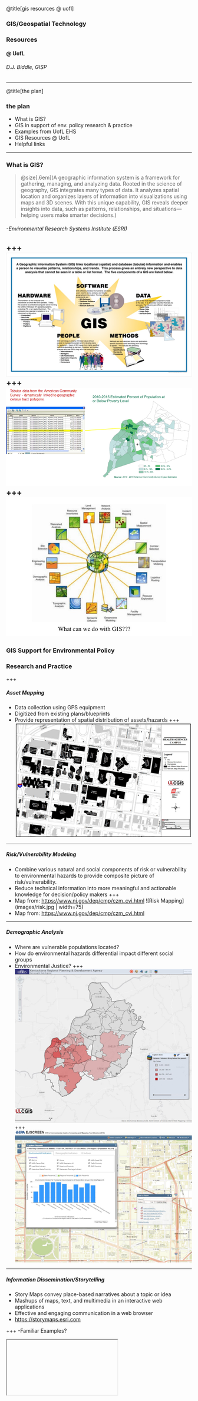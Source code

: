 @title[gis resources @ uofl]
### GIS/Geospatial Technology 
### Resources
#### @ UofL
###### D.J. Biddle, GISP
---
@title[the plan]
### the plan
- What is GIS?
- GIS in support of env. policy research & practice
- Examples from UofL EHS
- GIS Resources @ UofL
- Helpful links
---
### What is GIS? 
> @size[.6em](A geographic information system <GIS> is a framework for gathering, managing, and analyzing data. Rooted in the science of geography, GIS integrates many types of data. It analyzes spatial location and organizes layers of information into visualizations using maps and 3D scenes. ​With this unique capability, GIS reveals deeper insights into data, such as patterns, relationships, and situations—helping users make smarter decisions.) 
###### -Environmental Research Systems Institute (ESRI)
+++
![GIS Components](images/components.jpg)
+++
![GIS Database Link](images/link.png)
+++
![GIS Applications](images/gis-applications.jpg)
---
### GIS Support for Environmental Policy 
### Research and Practice
+++
##### Asset Mapping
- Data collection using GPS equipment
- Digitized from existing plans/blueprints
- Provide representation of spatial distribution of assets/hazards
+++
![Fire Map](images/firemap.JPG)
---
##### Risk/Vulnerability Modeling
- Combine various natural and social components of risk or vulnerability to environmental hazards to provide composite picture of risk/vulnerability.
- Reduce technical information into more meaningful and actionable knowledge for decision/policy makers
+++
- Map from: https://www.nj.gov/dep/cmp/czm_cvi.html 
![Risk Mapping](images/risk.jpg | width=75)
- Map from: https://www.nj.gov/dep/cmp/czm_cvi.html 
---
##### Demographic Analysis
- Where are vulnerable populations located?
- How do environmental hazards differential impact different social groups
- Environmental Justice? 
+++
![](images/demographic.JPG)
+++
![](images/env_justice.JPG)
---
##### Information Dissemination/Storytelling
- Story Maps convey place-based narratives about a topic or idea
- Mashups of maps, text, and multimedia in an interactive web applications
- Effective and engaging communication in a web browser
- https://storymaps.esri.com

+++
-Familiar Examples? 
<iframe class="stretch" data-src="https://centerforgis.maps.arcgis.com/apps/Cascade/index.html?appid=08c2849d3f1649758e40b8cfa67d0248"></iframe>

	


 